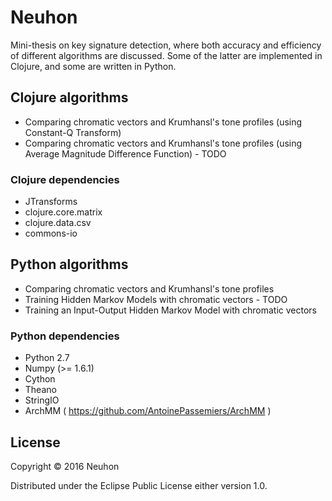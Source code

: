 # Neuhon

Mini-thesis on key signature detection, where both accuracy and efficiency of 
different algorithms are discussed. Some of the latter are implemented in Clojure,
and some are written in Python.

## Clojure algorithms

- Comparing chromatic vectors and Krumhansl's tone profiles (using Constant-Q Transform)
- Comparing chromatic vectors and Krumhansl's tone profiles (using Average Magnitude Difference Function) - TODO

### Clojure dependencies

- JTransforms
- clojure.core.matrix
- clojure.data.csv
- commons-io

## Python algorithms

- Comparing chromatic vectors and Krumhansl's tone profiles
- Training Hidden Markov Models with chromatic vectors - TODO
- Training an Input-Output Hidden Markov Model with chromatic vectors

### Python dependencies

- Python 2.7
- Numpy (>= 1.6.1)
- Cython
- Theano
- StringIO
- ArchMM ( https://github.com/AntoinePassemiers/ArchMM )

## License

Copyright © 2016 Neuhon

Distributed under the Eclipse Public License either version 1.0.
